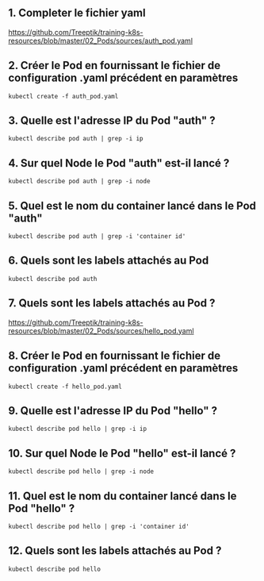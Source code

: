 ## 1. Completer le fichier yaml

https://github.com/Treeptik/training-k8s-resources/blob/master/02_Pods/sources/auth_pod.yaml                  

## 2. Créer le Pod en fournissant le fichier de configuration .yaml précédent en paramètres

```
kubectl create -f auth_pod.yaml  
```

## 3. Quelle est l'adresse IP du Pod "auth" ?
`kubectl describe pod auth | grep -i ip`

## 4. Sur quel Node le Pod "auth" est-il lancé ?
`kubectl describe pod auth | grep -i node`

## 5. Quel est le nom du container lancé dans le Pod "auth"
`kubectl describe pod auth | grep -i 'container id'`

## 6. Quels sont les labels attachés au Pod
`kubectl describe pod auth `

## 7. Quels sont les labels attachés au Pod ?
https://github.com/Treeptik/training-k8s-resources/blob/master/02_Pods/sources/hello_pod.yaml

## 8. Créer le Pod en fournissant le fichier de configuration .yaml précédent en paramètres
```
kubectl create -f hello_pod.yaml  
```
## 9. Quelle est l'adresse IP du Pod "hello" ?
`kubectl describe pod hello | grep -i ip`

## 10. Sur quel Node le Pod "hello" est-il lancé ?
`kubectl describe pod hello | grep -i node`

## 11. Quel est le nom du container lancé dans le Pod "hello" ?
`kubectl describe pod hello | grep -i 'container id'`

## 12. Quels sont les labels attachés au Pod ?
`kubectl describe pod hello `
